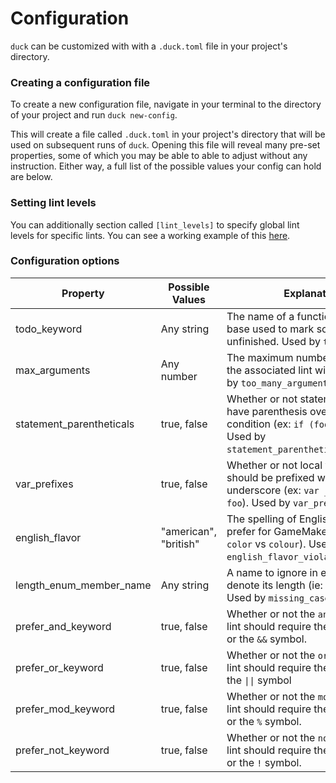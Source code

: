 # Configuration

`duck` can be customized with with a `.duck.toml` file in your project's directory.

### Creating a configuration file

To create a new configuration file, navigate in your terminal to the directory of your project and run `duck new-config`.

This will create a file called `.duck.toml` in your project's directory that will be used on subsequent runs of `duck`. Opening this file will reveal many pre-set properties, some of which you may be able to able to adjust without any instruction. Either way, a full list of the possible values your config can hold are below.

### Setting lint levels

You can additionally section called `[lint_levels]` to specify global lint levels for specific lints. You can see a working example of this [here](#lint-levels).

### Configuration options

| Property                 | Possible Values       | Explanation                                                                                                                                       |
| ------------------------ | --------------------- | ------------------------------------------------------------------------------------------------------------------------------------------------- |
| todo_keyword             | Any string            | The name of a function in your code base used to mark something as unfinished. Used by `todo`.                                                    |
| max_arguments            | Any number            | The maximum number of arguments the associated lint will allow. Used by `too_many_arguments`.                                                     |
| statement_parentheticals | true, false           | Whether or not statements should have parenthesis over their condition (ex: `if (foo)` vs `if foo`). Used by `statement_parenthetical_violation`. |
| var_prefixes             | true, false           | Whether or not local variables should be prefixed with an underscore (ex: `var _foo` vs `var foo`). Used by `var_prefix_violation`.               |
| english_flavor           | "american", "british" | The spelling of English words you prefer for GameMaker functions (ex: `color` vs `colour`). Used by `english_flavor_violation`.                   |
| length_enum_member_name  | Any string            | A name to ignore in enums that denote its length (ie: `Len`, `Count`). Used by `missing_case_member`.                                             |
| prefer_and_keyword       | true, false           | Whether or not the `and_preference` lint should require the `and` keyword or the `&&` symbol.                                                     |
| prefer_or_keyword        | true, false           | Whether or not the `or_preference` lint should require the `or` keyword or the `\|\|` symbol                                                      |
| prefer_mod_keyword       | true, false           | Whether or not the `mod_preference` lint should require the `mod` keyword or the `%` symbol.                                                      |
| prefer_not_keyword       | true, false           | Whether or not the `not_preference` lint should require the `not` keyword or the `!` symbol.                                                      |
